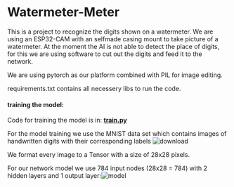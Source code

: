 # Watermeter-Meter

This is a project to recognize the digits shown on a watermeter. We are using an ESP32-CAM with an selfmade casing mount to take picture of a watermeter. At the moment the AI is not able to detect the place of digits, for this we are using software to cut out the digits and feed it to the network. 

We are using pytorch as our platform combined with PIL for image editing.

requirements.txt contains all necessery libs to run the code.

#### training the model:

Code for training the model is in: [**train.py**](train.py)

For the model training we use the MNIST data set which contains images of handwritten digits with their corresponding labels
![download](https://user-images.githubusercontent.com/43373858/216311685-33c820b6-037d-4f39-819b-3bf5e22693f9.png)

We format every image to a Tensor with a size of 28x28 pixels.

For our network model we use 784 input nodes (28x28 = 784) with 2 hidden layers and 1 output layer:![model](https://user-images.githubusercontent.com/43373858/216312830-c3a0f4e8-ad72-4d97-bba1-0ae8ec272eb9.png)
